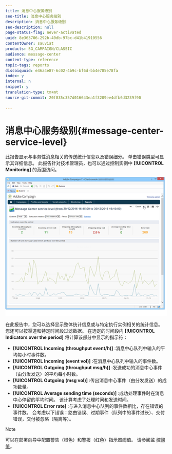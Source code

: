```yaml
---
title: 消息中心服务级别
seo-title: 消息中心服务级别
description: 消息中心服务级别
seo-description: null
page-status-flag: never-activated
uuid: 8e363706-292b-40db-97bc-d41b41910556
contentOwner: sauviat
products: SG_CAMPAIGN/CLASSIC
audience: message-center
content-type: reference
topic-tags: reports
discoiquuid: e46a4e87-6c02-4b9c-bf6d-bb4e785e78fa
index: y
internal: n
snippet: y
translation-type: tm+mt
source-git-commit: 20f835c357d016643ea1f3209ee4dfb6d3239f90

---
```



# 消息中心服务级别{#message-center-service-level}

此报告显示与事务性消息相关的传送统计信息以及错误细分。 单击错误类型可显示其详细信息。 此报告针对技术管理员，也可以通过控制实例中 **[!UICONTROL Monitoring]** 的范围访问。

![](assets/mc_reports_1.png)

在此报告中，您可以选择显示整体统计信息或与特定执行实例相关的统计信息。 您还可以按渠道和特定时间段过滤数据。 在选定的时间段内 **[!UICONTROL Indicators over the period]** 将计算该部分中显示的指示符：

* **[!UICONTROL Incoming (throughput event/h)]** :消息中心队列中输入的平均每小时事件数。
* **[!UICONTROL Incoming (event vol)]** :在消息中心队列中输入的事件数。
* **[!UICONTROL Outgoing (throughput msg/h)]** :发送成功的消息中心事件（由分发发送）的平均每小时数。
* **[!UICONTROL Outgoing (msg vol)]** :传出消息中心事件（由分发发送）的成功数量。
* **[!UICONTROL Average sending time (seconds)]** :成功处理事件时在消息中心停留的平均时间。 该计算考虑了处理时间和发送时间。
* **[!UICONTROL Error rate]** :与进入消息中心队列的事件数相比，存在错误的事件数。 会考虑以下错误：路由错误、过期事件（队列中的事件过长）、交付错误，交付被忽略（隔离等）。

>[!NOTE]
>
>可以在部署向导中配置警告（橙色）和警报（红色）指示器阈值。 请参阅监 [控阈值](../../message-center/using/monitoring-thresholds.md)。

